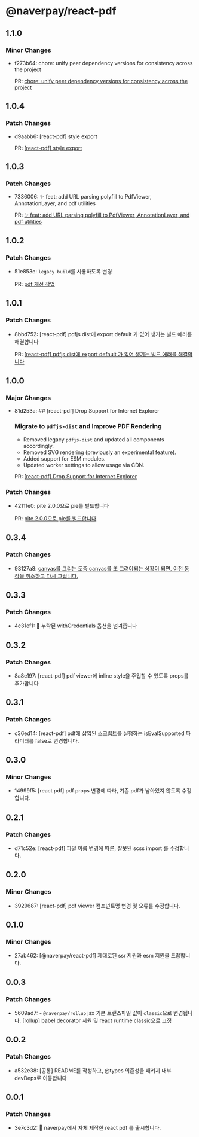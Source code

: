 # @naverpay/react-pdf

## 1.1.0

### Minor Changes

-   f273b64: chore: unify peer dependency versions for consistency across the project

    PR: [chore: unify peer dependency versions for consistency across the project](https://github.com/NaverPayDev/pie/pull/148)

## 1.0.4

### Patch Changes

-   d9aabb6: [react-pdf] style export

    PR: [[react-pdf] style export ](https://github.com/NaverPayDev/pie/pull/146)

## 1.0.3

### Patch Changes

-   7336006: ✨ feat: add URL parsing polyfill to PdfViewer, AnnotationLayer, and pdf utilities

    PR: [✨ feat: add URL parsing polyfill to PdfViewer, AnnotationLayer, and pdf utilities](https://github.com/NaverPayDev/pie/pull/144)

## 1.0.2

### Patch Changes

-   51e853e: `legacy build`를 사용하도록 변경

    PR: [pdf 개선 작업](https://github.com/NaverPayDev/pie/pull/142)

## 1.0.1

### Patch Changes

-   8bbd752: [react-pdf] pdfjs dist에 export default 가 없어 생기는 빌드 에러를 해결합니다

    PR: [[react-pdf] pdfjs dist에 export default 가 없어 생기는 빌드 에러를 해결합니다](https://github.com/NaverPayDev/pie/pull/139)

## 1.0.0

### Major Changes

-   81d253a: ## [react-pdf] Drop Support for Internet Explorer

    ### Migrate to `pdfjs-dist` and Improve PDF Rendering

    -   Removed legacy `pdfjs-dist` and updated all components accordingly.
    -   Removed SVG rendering (previously an experimental feature).
    -   Added support for ESM modules.
    -   Updated worker settings to allow usage via CDN.

    PR: [[react-pdf] Drop Support for Internet Explorer](https://github.com/NaverPayDev/pie/pull/124)

### Patch Changes

-   42111e0: pite 2.0.0으로 pie를 빌드합니다

    PR: [pite 2.0.0으로 pie를 빌드합니다](https://github.com/NaverPayDev/pie/pull/134)

## 0.3.4

### Patch Changes

-   93127a8: [canvas를 그리는 도중 canvas를 또 그려야되는 상황이 되면, 이전 동작을 취소하고 다시 그립니다.](https://github.com/NaverPayDev/pie/pull/106)

## 0.3.3

### Patch Changes

-   4c31ef1: :bug: 누락된 withCredentials 옵션을 넘겨줍니다

## 0.3.2

### Patch Changes

-   8a8e197: [react-pdf] pdf viewer에 inline style을 주입할 수 있도록 props를 추가합니다

## 0.3.1

### Patch Changes

-   c36ed14: [react-pdf] pdf에 삽입된 스크립트를 실행하는 isEvalSupported 파라미터를 false로 변경합니다.

## 0.3.0

### Minor Changes

-   14999f5: [react pdf] pdf props 변경에 따라, 기존 pdf가 남아있지 않도록 수정합니다.

## 0.2.1

### Patch Changes

-   d71c52e: [react-pdf] 파일 이름 변경에 따른, 잘못된 scss import 를 수정합니다.

## 0.2.0

### Minor Changes

-   3929687: [react-pdf] pdf viewer 컴포넌트명 변경 및 오류를 수정합니다.

## 0.1.0

### Minor Changes

-   27ab462: [@naverpay/react-pdf] 제대로된 ssr 지원과 esm 지원을 드랍합니다.

## 0.0.3

### Patch Changes

-   5609ad7: - `@naverpay/rollup` jsx 기본 트랜스파일 값이 `classic`으로 변경됩니다.
    [rollup] babel decorator 지원 및 react runtime classic으로 고정

## 0.0.2

### Patch Changes

-   a532e38: [공통] README를 작성하고, @types 의존성을 패키지 내부 devDeps로 이동합니다

## 0.0.1

### Patch Changes

-   3e7c3d2: 🎉 naverpay에서 자체 제작한 react pdf 를 출시합니다.

